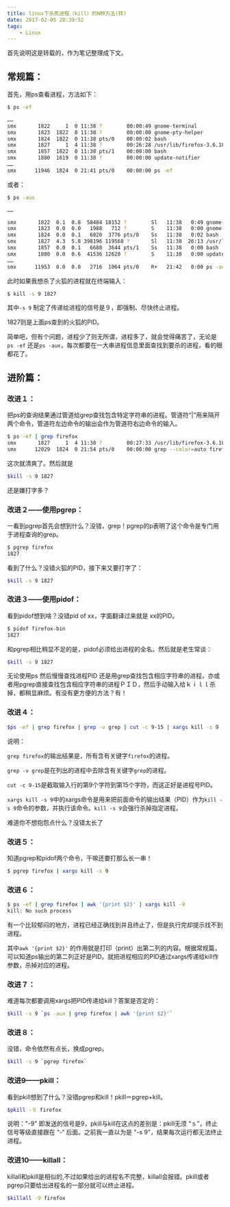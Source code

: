 ```yaml
---
title: linux下杀死进程（kill）的N种方法(转)
date: 2017-02-05 20:39:52
tags: 
	- Linux
---
```


首先说明这是转载的，作为笔记整理成下文。

## 常规篇：

首先，用ps查看进程，方法如下：

```bash
$ ps -ef
```

```bash
……
smx       1822     1  0 11:38 ?        00:00:49 gnome-terminal
smx       1823  1822  0 11:38 ?        00:00:00 gnome-pty-helper
smx       1824  1822  0 11:38 pts/0    00:00:02 bash
smx       1827     1  4 11:38 ?        00:26:28 /usr/lib/firefox-3.6.18/firefox-bin
smx       1857  1822  0 11:38 pts/1    00:00:00 bash
smx       1880  1619  0 11:38 ?        00:00:00 update-notifier
……
smx      11946  1824  0 21:41 pts/0    00:00:00 ps -ef
```
<!-- more -->

或者：

```bash
$ ps -aux
```

```bash
……

smx       1822  0.1  0.8  58484 18152 ?        Sl   11:38   0:49 gnome-terminal
smx       1823  0.0  0.0   1988   712 ?        S    11:38   0:00 gnome-pty-helper
smx       1824  0.0  0.1   6820  3776 pts/0    Ss   11:38   0:02 bash
smx       1827  4.3  5.8 398196 119568 ?       Sl   11:38  26:13 /usr/lib/firefox-3.6.18/firefox-bin
smx       1857  0.0  0.1   6688  3644 pts/1    Ss   11:38   0:00 bash
smx       1880  0.0  0.6  41536 12620 ?        S    11:38   0:00 update-notifier
……
smx      11953  0.0  0.0   2716  1064 pts/0    R+   21:42   0:00 ps -aux
```

此时如果我想杀了火狐的进程就在终端输入：

```bash
$ kill -s 9 1827
```

其中`-s 9` 制定了传递给进程的信号是９，即强制、尽快终止进程。

1827则是上面ps查到的火狐的PID。

简单吧，但有个问题，进程少了则无所谓，进程多了，就会觉得痛苦了，无论是`ps -ef` 还是`ps -aux`，每次都要在一大串进程信息里面查找到要杀的进程，看的眼都花了。

## 进阶篇：

### 改进１：

把ps的查询结果通过管道给grep查找包含特定字符串的进程。管道符“|”用来隔开两个命令，管道符左边命令的输出会作为管道符右边命令的输入。

```bash
$ ps -ef | grep firefox
smx       1827     1  4 11:38 ?        00:27:33 /usr/lib/firefox-3.6.18/firefox-bin
smx      12029  1824  0 21:54 pts/0    00:00:00 grep --color=auto firefox
```

这次就清爽了。然后就是

```bash
$kill -s 9 1827
```

还是嫌打字多？

### 改进２——使用pgrep：

一看到pgrep首先会想到什么？没错，grep！pgrep的p表明了这个命令是专门用于进程查询的grep。

```bash
$ pgrep firefox
1827
```

看到了什么？没错火狐的PID，接下来又要打字了：

```bash
$kill -s 9 1827
```

### 改进３——使用pidof：

看到pidof想到啥？没错pid of xx，字面翻译过来就是 xx的PID。

```bash
$ pidof firefox-bin
1827
```
和pgrep相比稍显不足的是，pidof必须给出进程的全名。然后就是老生常谈：

```bash
$kill -s 9 1827
```

无论使用ps 然后慢慢查找进程PID 还是用grep查找包含相应字符串的进程，亦或者用pgrep直接查找包含相应字符串的进程ＰＩＤ，然后手动输入给ｋｉｌｌ杀掉，都稍显麻烦。有没有更方便的方法？有！

### 改进４：

```bash
$ps -ef | grep firefox | grep -v grep | cut -c 9-15 | xargs kill -s 9
```

说明：

`grep firefox`的输出结果是，所有含有关键字`firefox`的进程。

`grep -v grep`是在列出的进程中去除含有关键字`grep`的进程。

`cut -c 9-15`是截取输入行的第9个字符到第15个字符，而这正好是进程号PID。

`xargs kill -s 9`中的xargs命令是用来把前面命令的输出结果（PID）作为`kill -s 9`命令的参数，并执行该命令。`kill -s 9`会强行杀掉指定进程。

难道你不想抱怨点什么？没错太长了

### 改进５：

知道pgrep和pidof两个命令，干嘛还要打那么长一串！

```bash
$ pgrep firefox | xargs kill -s 9
```

### 改进６：

```bash
$ ps -ef | grep firefox | awk '{print $2}' | xargs kill -9
kill: No such process
```

有一个比较郁闷的地方，进程已经正确找到并且终止了，但是执行完却提示找不到进程。

其中`awk '{print $2}'` 的作用就是打印（print）出第二列的内容。根据常规篇，可以知道ps输出的第二列正好是PID。就把进程相应的PID通过xargs传递给kill作参数，杀掉对应的进程。

### 改进７：
难道每次都要调用xargs把PID传递给kill？答案是否定的：

```bash
$kill -s 9 `ps -aux | grep firefox | awk '{print $2}'`
```

### 改进８：

没错，命令依然有点长，换成pgrep。

```bash
$kill -s 9 `pgrep firefox`
```

### 改进9——pkill：

看到pkill想到了什么？没错pgrep和kill！pkill＝pgrep+kill。

```bash
$pkill -９ firefox
```

说明："-9" 即发送的信号是9，pkill与kill在这点的差别是：pkill无须 “ｓ”，终止信号等级直接跟在 “-“ 后面。之前我一直以为是 "-s 9"，结果每次运行都无法终止进程。

### 改进10——killall：

killall和pkill是相似的,不过如果给出的进程名不完整，killall会报错。pkill或者pgrep只要给出进程名的一部分就可以终止进程。

```bash
$killall -9 firefox
```

